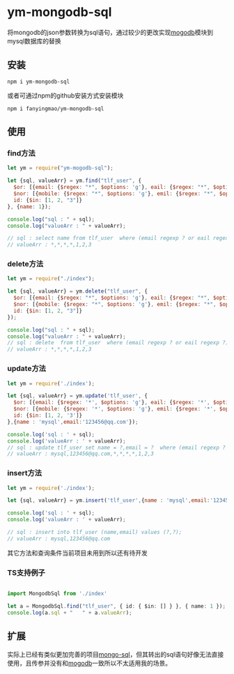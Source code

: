 # ym-mongodb-sql
将mongodb的json参数转换为sql语句，通过较少的更改实现[mogodb](https://www.npmjs.com/package/mongodb)模块到mysql数据库的替换
## 安装
```
npm i ym-mongodb-sql
```
或者可通过npm的github安装方式安装模块
```
npm i fanyingmao/ym-mongodb-sql
```
## 使用
### find方法
```javaScript
let ym = require("ym-mogodb-sql");

let {sql, valueArr} = ym.find("tlf_user", {
  $or: [{email: {$regex: "*", $options: 'g'}, eail: {$regex: "*", $options: 'g'}}],
  $nor: [{mobile: {$regex: "*", $options: 'g'}, emil: {$regex: "*", $options: 'g'}}],
  id: {$in: [1, 2, "3"]}
}, {name: 1});

console.log("sql : " + sql);
console.log("valueArr : " + valueArr);

// sql : select name from tlf_user  where (email regexp ? or eail regexp ?) and !(mobile regexp ? or emil regexp ?) and id in (?,?,?);
// valueArr : *,*,*,*,1,2,3

```
### delete方法
```javaScript
let ym = require("./index");

let {sql, valueArr} = ym.delete("tlf_user", {
  $or: [{email: {$regex: "*", $options: 'g'}, eail: {$regex: "*", $options: 'g'}}],
  $nor: [{mobile: {$regex: "*", $options: 'g'}, emil: {$regex: "*", $options: 'g'}}],
  id: {$in: [1, 2, "3"]}
});

console.log("sql : " + sql);
console.log("valueArr : " + valueArr);
// sql : delete  from tlf_user  where (email regexp ? or eail regexp ?) and !(mobile regexp ? or emil regexp ?) and id in (?,?,?);
// valueArr : *,*,*,*,1,2,3
```
### update方法
```javaScript
let ym = require('./index');

let {sql, valueArr} = ym.update('tlf_user', {
  $or: [{email: {$regex: '*', $options: 'g'}, eail: {$regex: '*', $options: 'g'}}],
  $nor: [{mobile: {$regex: '*', $options: 'g'}, emil: {$regex: '*', $options: 'g'}}],
  id: {$in: [1, 2, '3']}
},{name : 'mysql',email:'123456@qq.com'});

console.log('sql : ' + sql);
console.log('valueArr : ' + valueArr);
// sql : update tlf_user set name = ?,email = ?  where (email regexp ? or eail regexp ?) and !(mobile regexp ? or emil regexp ?) and id in (?,?,?);
// valueArr : mysql,123456@qq.com,*,*,*,*,1,2,3
```
### insert方法
```javaScript
let ym = require('./index');

let {sql, valueArr} = ym.insert('tlf_user',{name : 'mysql',email:'123456@qq.com'});

console.log('sql : ' + sql);
console.log('valueArr : ' + valueArr);

// sql : insert into tlf_user (name,email) values (?,?);
// valueArr : mysql,123456@qq.com
```
其它方法和查询条件当前项目未用到所以还有待开发

### TS支持例子
```typeScript

import MongodbSql from './index'

let a = MongodbSql.find("tlf_user", { id: { $in: [] } }, { name: 1 });
console.log(a.sql + "   " + a.valueArr);
```


## 扩展
实际上已经有类似更加完善的项目[mongo-sql](https://www.npmjs.com/package/mongo-sql)，但其转出的sql语句好像无法直接使用，且传参并没有和[mogodb](https://www.npmjs.com/package/mongodb)一致所以不太适用我的场景。

